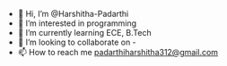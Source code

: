 - 👋 Hi, I’m @Harshitha-Padarthi
- 👀 I’m interested in programming
- 🌱 I’m currently learning ECE, B.Tech
- 💞️ I’m looking to collaborate on -
- 📫 How to reach me padarthiharshitha312@gmail.com
<!---
Harshitha-Padarthi/Harshitha-Padarthi is a ✨ special ✨ repository because its `README.md` (this file) appears on your GitHub profile.
You can click the Preview link to take a look at your changes.
--->
